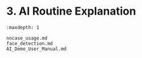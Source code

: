 # 3. AI Routine Explanation

```{toctree}
:maxdepth: 1

nncase_usage.md
face_detection.md
AI_Demo_User_Manual.md
```
